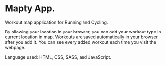 # Mapty App.

Workout map application for Running and Cycling.

By allowing your location in your browser, you can add your workout type in current location in map. 
Workouts are saved automatically in your browser after you add it.
You can see every added workout each time you visit the webpage.


Language used: HTML, CSS, SASS, and JavaScript. 
